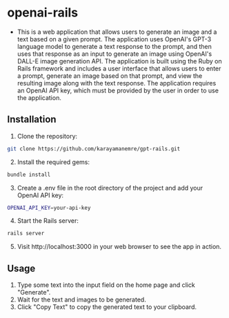 # openai-rails

- This is a web application that allows users to generate an image and a text based on a given prompt. The application uses OpenAI's GPT-3 language model to generate a text response to the prompt, and then uses that response as an input to generate an image using OpenAI's DALL-E image generation API. The application is built using the Ruby on Rails framework and includes a user interface that allows users to enter a prompt, generate an image based on that prompt, and view the resulting image along with the text response. The application requires an OpenAI API key, which must be provided by the user in order to use the application.

## Installation

1. Clone the repository:

```bash
git clone https://github.com/karayamanemre/gpt-rails.git
```

2. Install the required gems:

```bash
bundle install
```

3. Create a .env file in the root directory of the project and add your OpenAI API key:

```bash
OPENAI_API_KEY=your-api-key
```

4. Start the Rails server:

```bash
rails server
```

5. Visit http://localhost:3000 in your web browser to see the app in action.

## Usage

1. Type some text into the input field on the home page and click "Generate".
2. Wait for the text and images to be generated.
3. Click "Copy Text" to copy the generated text to your clipboard.

